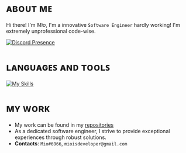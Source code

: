 # ᴀʙᴏᴜᴛ ᴍᴇ
Hi there! I'm *Mio*, I'm a innovative `Software Engineer` hardly working! I'm extremely unprofessional code-wise. 

[![Discord Presence](https://lanyard.cnrad.dev/api/918328786955698196?idleMessage=Life%20would%20be%20way%20easier,%20if%20only%20we%20had%20the%20source%20code)](https://discord.com/users/918328786955698196)

<p align="left">
</p>

# ʟᴀɴɢᴜᴀɢᴇꜱ ᴀɴᴅ ᴛᴏᴏʟꜱ
[![My Skills](https://skillicons.dev/icons?i=python,kotlin,java,js,ts,nodejs,cs,cpp,mongodb,mysql,idea,vscode)](https://skillicons.dev)

 # ᴍʏ ᴡᴏʀᴋ
 - My work can be found in my [repositories](https://github.com/MioCoding?tab=repositories)
 - As a dedicated software engineer, I strive to provide exceptional experiences through robust solutions.
 - **Contacts**: `Mio#6966`, `mioisdeveloper@gmail.com`

